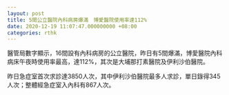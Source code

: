 ```yaml
---
layout: post
title: 5間公立醫院內科病房爆滿　博愛醫院使用率達112%
date: 2020-12-19 11:07:47.000000000 +08:00
categories: rthk
---
```


醫管局數字顯示，16間設有內科病房的公立醫院，昨日有5間爆滿，博愛醫院內科病床午夜時使用率最高，達112%，其次是大埔那打素醫院及伊利沙伯醫院。

昨日急症室首次求診達3850人次，其中伊利沙伯醫院最多人求診，單日錄得345人次；整體經急症室入內科有867人次。
